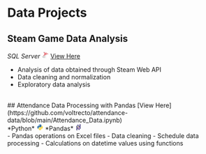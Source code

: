 # Data Projects

## Steam Game Data Analysis

*SQL Server*
<img src="/assets/img/sqlserver.png" width="16" height="16">
[View Here](https://github.com/voltrecto/steam-game-data/blob/main/Steam%20Game%20Data%20Analysis.md)
<br/>
- Analysis of data obtained through Steam Web API
- Data cleaning and normalization
- Exploratory data analysis
<br/>
## Attendance Data Processing with Pandas
[View Here](https://github.com/voltrecto/attendance-data/blob/main/Attendance_Data.ipynb)
<br/>
*Python*
<img src="/assets/img/python.png" width="16" height="16"> *Pandas*
<img src="/assets/img/pandas.png" width="16" height="16">
<br/>
- Pandas operations on Excel files
- Data cleaning
- Schedule data processing
- Calculations on datetime values using functions
